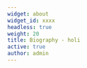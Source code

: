 ```yaml
---
widget: about
widget_id: xxxx
headless: true
weight: 20
title: Biography - holi
active: true
author: admin
---
```

